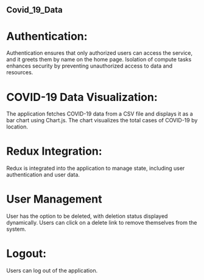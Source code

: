 ## Covid_19_Data

# Authentication:
Authentication ensures that only authorized users can access the service, and it greets them by name on the home page. Isolation of compute tasks enhances security by preventing unauthorized access to data and resources.
# COVID-19 Data Visualization:
The application fetches COVID-19 data from a CSV file and displays it as a bar chart using Chart.js. The chart visualizes the total cases of COVID-19 by location.
# Redux Integration: 
Redux is integrated into the application to manage state, including user authentication and user data.
# User Management
User has the option to be deleted, with deletion status displayed dynamically. Users can click on a delete link to remove themselves from the system.
# Logout:
 Users can log out of the application.
